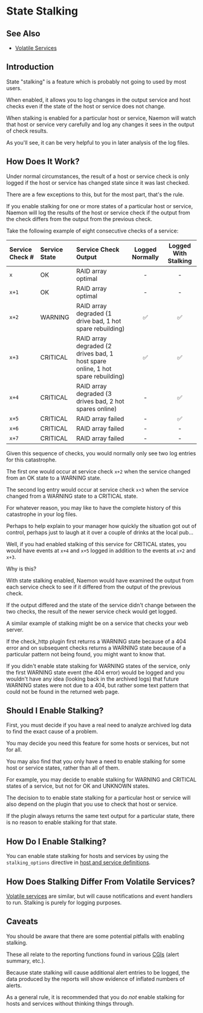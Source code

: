 # State Stalking

## See Also
- [Volatile Services](volatileservices)

## Introduction

State "stalking" is a feature which is probably not going to used by most users.

When enabled, it allows you to log changes in the output service and host checks
even if the state of the host or service does not change.

When stalking is enabled for a particular host or service, Naemon will watch that
host or service very carefully and log any changes it sees in the output of check results.

As you'll see, it can be very helpful to you in later analysis of the log files.



## How Does It Work?

Under normal circumstances, the result of a host or service check is only logged
if the host or service has changed state since it was last checked.

There are a few exceptions to this, but for the most part, that's the rule.

If you enable stalking for one or more states of a particular host or service,
Naemon will log the results of the host or service check if the output from the
check differs from the output from the previous check.

Take the following example of eight consecutive checks of a service:

| Service Check #    | Service State  |                              Service Check Output                               | Logged Normally    | Logged With Stalking |
|:-------------------|:---------------|:--------------------------------------------------------------------------------|:------------------:|:--------------------:|
| `x`                | OK             | RAID array optimal                                                              | -                  | -                    |
| `x+1`              | OK             | RAID array optimal                                                              | -                  | -                    |
| `x+2`              | WARNING        | RAID array degraded (1 drive bad, 1 hot spare rebuilding)                       | :white_check_mark: | :white_check_mark:   |
| `x+3`              | CRITICAL       | RAID array degraded (2 drives bad, 1 host spare online, 1 hot spare rebuilding) | :white_check_mark: | :white_check_mark:   |
| `x+4`              | CRITICAL       | RAID array degraded (3 drives bad, 2 hot spares online)                         | -                  | :white_check_mark:   |
| `x+5`              | CRITICAL       | RAID array failed                                                               | -                  | :white_check_mark:   |
| `x+6`              | CRITICAL       | RAID array failed                                                               | -                  | -                    |
| `x+7`              | CRITICAL       | RAID array failed                                                               | -                  | -                    |

Given this sequence of checks, you would normally only see two log entries for
this catastrophe.

The first one would occur at service check `x+2` when the service changed from an OK
state to a WARNING state.

The second log entry would occur at service check `x+3` when the service changed from a WARNING state to a CRITICAL state.

For whatever reason, you may like to have the complete history of this catastrophe
in your log files.

Perhaps to help explain to your manager how quickly the situation got out of control,
perhaps just to laugh at it over a couple of drinks at the local pub...

Well, if you had enabled stalking of this service for CRITICAL states, you would
have events at `x+4` and `x+5` logged in addition to the events at `x+2` and `x+3`.

Why is this?

With state stalking enabled, Naemon would have examined the output from each
service check to see if it differed from the output of the previous check.

If the output differed and the state of the service didn't change between
the two checks, the result of the newer service check would get logged.

A similar example of stalking might be on a service that checks your web server.

If the check_http plugin first returns a WARNING state because of a 404 error
and on subsequent checks returns a WARNING state because of a particular
pattern not being found, you might want to know that.

If you didn't enable state stalking for WARNING states of the service, only
the first WARNING state event (the 404 error) would be logged and you wouldn't
have any idea (looking back in the archived logs) that future WARNING states were
not due to a 404, but rather some text pattern that could not be found in the
returned web page.



## Should I Enable Stalking?

First, you must decide if you have a real need to analyze archived log data to
find the exact cause of a problem.

You may decide you need this feature for some hosts or services, but not for all.

You may also find that you only have a need to enable stalking for some host or
service states, rather than all of them.

For example, you may decide to enable stalking for WARNING and CRITICAL states
of a service, but not for OK and UNKNOWN states.

The decision to to enable state stalking for a particular host or service will
also depend on the plugin that you use to check that host or service.

If the plugin always returns the same text output for a particular state, there
is no reason to enable stalking for that state.



## How Do I Enable Stalking?

You can enable state stalking for hosts and services by using the `stalking_options`
directive in [host and service definitions](configobject).



## How Does Stalking Differ From Volatile Services?

[Volatile services](volatileservices) are similar, but will cause
notifications and event handlers to run. Stalking is purely for logging purposes.



## Caveats

You should be aware that there are some potential pitfalls with enabling stalking.

These all relate to the reporting functions found in various [CGIs](cgis) (alert summary, etc.).

Because state stalking will cause additional alert entries to be logged, the data produced
by the reports will show evidence of inflated numbers of alerts.

As a general rule, it is recommended that you do _not_ enable stalking for hosts
and services without thinking things through.

